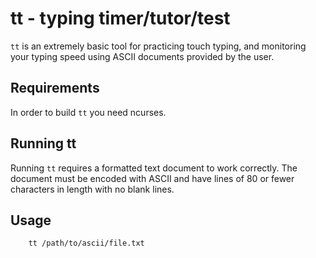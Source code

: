 tt - typing timer/tutor/test
============================
`tt` is an extremely basic tool for practicing touch typing, and monitoring your
typing speed using ASCII documents provided by the user.

Requirements
------------
In order to build `tt` you need ncurses.

Running tt
----------
Running `tt` requires a formatted text document to work correctly. The document
must be encoded with ASCII and have lines of 80 or fewer characters in length
with no blank lines.

Usage
-----
        tt /path/to/ascii/file.txt
